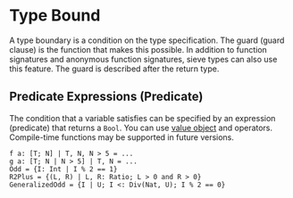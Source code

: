 # Type Bound

A type boundary is a condition on the type specification. The guard (guard clause) is the function that makes this possible.
In addition to function signatures and anonymous function signatures, sieve types can also use this feature.
The guard is described after the return type.

## Predicate Expressions (Predicate)

The condition that a variable satisfies can be specified by an expression (predicate) that returns a `Bool`.
You can use [value object](./08_value.md) and operators. Compile-time functions may be supported in future versions.

```erg
f a: [T; N] | T, N, N > 5 = ...
g a: [T; N | N > 5] | T, N = ...
Odd = {I: Int | I % 2 == 1}
R2Plus = {(L, R) | L, R: Ratio; L > 0 and R > 0}
GeneralizedOdd = {I | U; I <: Div(Nat, U); I % 2 == 0}
```
